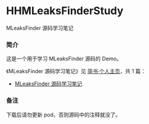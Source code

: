 # HHMLeaksFinderStudy

MLeaksFinder 源码学习笔记

### 简介

这是一个用于学习 MLeaksFinder 源码的 Demo。

《MLeaksFinder 源码学习笔记》见 [简书·个人主页](https://www.jianshu.com/u/71f817a3a70b)，共 1 篇：

- [MLeaksFinder 源码学习笔记](https://www.jianshu.com/p/5a7e8360ba3f)

### 备注

下载后请勿更新 pod，否则源码中的注释就没了。
